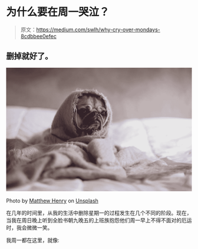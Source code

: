 # 为什么要在周一哭泣？

> 原文：<https://medium.com/swlh/why-cry-over-mondays-8cdbbee0efec>

## 删掉就好了。

![](img/9dde7dc9345f05628fa4d396a843bcba.png)

Photo by [Matthew Henry](https://unsplash.com/@matthewhenry?utm_source=unsplash&utm_medium=referral&utm_content=creditCopyText) on [Unsplash](https://unsplash.com/search/photos/monday?utm_source=unsplash&utm_medium=referral&utm_content=creditCopyText)

在几年的时间里，从我的生活中删除星期一的过程发生在几个不同的阶段。现在，当我在周日晚上听到全脸书朝九晚五的上班族抱怨他们周一早上不得不面对的厄运时，我会微微一笑。

我周一都在这里，就像: